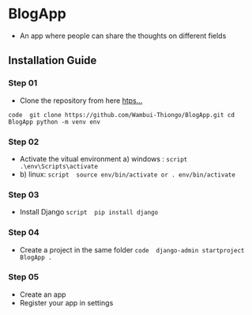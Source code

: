 # BlogApp
- An app where people can share the thoughts on different fields

## Installation Guide
### Step 01
- Clone the repository from here [htps...](https://github.com/Wambui-Thiongo/BlogApp.git)

`code 
git clone https://github.com/Wambui-Thiongo/BlogApp.git
cd BlogApp
python -m venv env
` 
### Step 02
- Activate the vitual environment
a) windows : 
`script 
.\env\Scripts\activate 
`
- b) linux: 
`script 
source env/bin/activate
or
. env/bin/activate
`
### Step 03
- Install Django
`script 
pip install django
`
### Step 04
- Create a project in the same folder
`code 
django-admin startproject BlogApp .
`

### Step 05
- Create an app
- Register your app in settings



